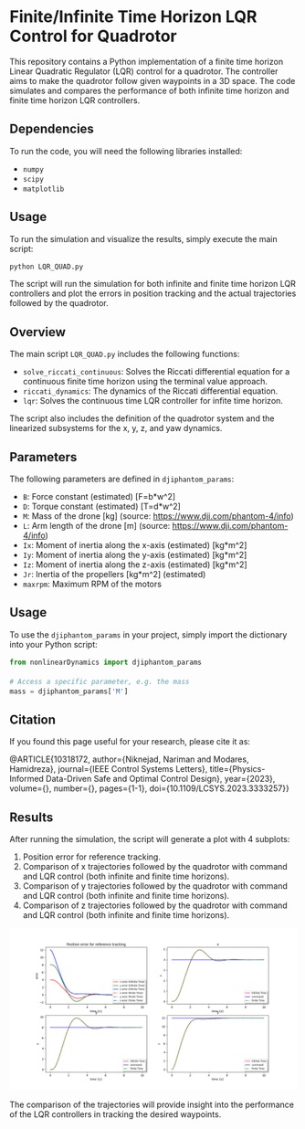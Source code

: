 # Finite/Infinite Time Horizon LQR Control for Quadrotor

This repository contains a Python implementation of a finite time horizon Linear Quadratic Regulator (LQR) control for a quadrotor. The controller aims to make the quadrotor follow given waypoints in a 3D space. The code simulates and compares the performance of both infinite time horizon and finite time horizon LQR controllers.

## Dependencies

To run the code, you will need the following libraries installed:

- `numpy`
- `scipy`
- `matplotlib`

## Usage

To run the simulation and visualize the results, simply execute the main script:

```bash
python LQR_QUAD.py
```

The script will run the simulation for both infinite and finite time horizon LQR controllers and plot the errors in position tracking and the actual trajectories followed by the quadrotor.

## Overview

The main script `LQR_QUAD.py` includes the following functions:

- `solve_riccati_continuous`: Solves the Riccati differential equation for a continuous finite time horizon using the terminal value approach.
- `riccati_dynamics`: The dynamics of the Riccati differential equation.
- `lqr`: Solves the continuous time LQR controller for infite time horizon.


The script also includes the definition of the quadrotor system and the linearized subsystems for the x, y, z, and yaw dynamics.


## Parameters

The following parameters are defined in `djiphantom_params`:

- `B`: Force constant (estimated) [F=b*w^2]
- `D`: Torque constant (estimated) [T=d*w^2]
- `M`: Mass of the drone [kg] (source: https://www.dji.com/phantom-4/info)
- `L`: Arm length of the drone [m] (source: https://www.dji.com/phantom-4/info)
- `Ix`: Moment of inertia along the x-axis (estimated) [kg*m^2]
- `Iy`: Moment of inertia along the y-axis (estimated) [kg*m^2]
- `Iz`: Moment of inertia along the z-axis (estimated) [kg*m^2]
- `Jr`: Inertia of the propellers [kg*m^2] (estimated)
- `maxrpm`: Maximum RPM of the motors

## Usage

To use the `djiphantom_params` in your project, simply import the dictionary into your Python script:

```python
from nonlinearDynamics import djiphantom_params

# Access a specific parameter, e.g. the mass
mass = djiphantom_params['M']
```

## Citation
If you found this page useful for your research, please cite it as:

@ARTICLE{10318172,
  author={Niknejad, Nariman and Modares, Hamidreza},
  journal={IEEE Control Systems Letters}, 
  title={Physics-Informed Data-Driven Safe and Optimal Control Design}, 
  year={2023},
  volume={},
  number={},
  pages={1-1},
  doi={10.1109/LCSYS.2023.3333257}}

## Results

After running the simulation, the script will generate a plot with 4 subplots:

1. Position error for reference tracking.
2. Comparison of x trajectories followed by the quadrotor with command and LQR control (both infinite and finite time horizons).
3. Comparison of y trajectories followed by the quadrotor with command and LQR control (both infinite and finite time horizons).
4. Comparison of z trajectories followed by the quadrotor with command and LQR control (both infinite and finite time horizons).

![Final Results](Results.png)

The comparison of the trajectories will provide insight into the performance of the LQR controllers in tracking the desired waypoints.
